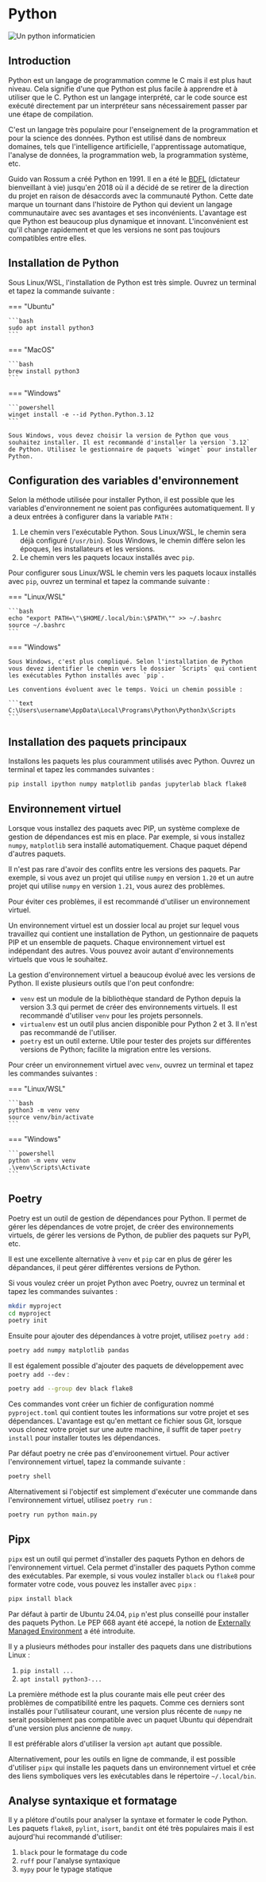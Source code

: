 # Python

![Un python informaticien](/assets/images/python.png)

## Introduction

Python est un langage de programmation comme le C mais il est plus haut niveau. Cela signifie d'une que Python est plus facile à apprendre et à utiliser que le C. Python est un langage interprété, car le code source est exécuté directement par un interpréteur sans nécessairement passer par une étape de compilation.

C'est un langage très populaire pour l'enseignement de la programmation et pour la science des données. Python est utilisé dans de nombreux domaines, tels que l'intelligence artificielle, l'apprentissage automatique, l'analyse de données, la programmation web, la programmation système, etc.

Guido van Rossum a créé Python en 1991. Il en a été le [BDFL](https://fr.wikipedia.org/wiki/Benevolent_dictator_for_life) (dictateur bienveillant à vie) jusqu'en 2018 où il a décidé de se retirer de la direction du projet en raison de désaccords avec la communauté Python. Cette date marque un tournant dans l'histoire de Python qui devient un langage communautaire avec ses avantages et ses inconvénients. L'avantage est que Python est beaucoup plus dynamique et innovant. L'inconvénient est qu'il change rapidement et que les versions ne sont pas toujours compatibles entre elles.

## Installation de Python

Sous Linux/WSL, l'installation de Python est très simple. Ouvrez un terminal et tapez la commande suivante :

=== "Ubuntu"

    ```bash
    sudo apt install python3
    ```

=== "MacOS"

    ```bash
    brew install python3
    ```

=== "Windows"

    ```powershell
    winget install -e --id Python.Python.3.12
    ```

    Sous Windows, vous devez choisir la version de Python que vous souhaitez installer. Il est recommandé d'installer la version `3.12` de Python. Utilisez le gestionnaire de paquets `winget` pour installer Python.

## Configuration des variables d'environnement

Selon la méthode utilisée pour installer Python, il est possible que les variables d'environnement ne soient pas configurées automatiquement. Il y a deux entrées à configurer dans la variable `PATH` :

1. Le chemin vers l'exécutable Python. Sous Linux/WSL, le chemin sera déjà configuré (`/usr/bin`). Sous Windows, le chemin diffère selon les époques, les installateurs et les versions.
2. Le chemin vers les paquets locaux installés avec `pip`.

Pour configurer sous Linux/WSL le chemin vers les paquets locaux installés avec `pip`, ouvrez un terminal et tapez la commande suivante :

=== "Linux/WSL"

    ```bash
    echo "export PATH=\"\$HOME/.local/bin:\$PATH\"" >> ~/.bashrc
    source ~/.bashrc
    ```

=== "Windows"

    Sous Windows, c'est plus compliqué. Selon l'installation de Python vous devez identifier le chemin vers le dossier `Scripts` qui contient les exécutables Python installés avec `pip`.

    Les conventions évoluent avec le temps. Voici un chemin possible :

    ```text
    C:\Users\username\AppData\Local\Programs\Python\Python3x\Scripts
    ```

## Installation des paquets principaux

Installons les paquets les plus couramment utilisés avec Python. Ouvrez un terminal et tapez les commandes suivantes :

```bash
pip install ipython numpy matplotlib pandas jupyterlab black flake8
```

## Environnement virtuel

Lorsque vous installez des paquets avec PIP, un système complexe de gestion de dépendances est mis en place. Par exemple, si vous installez `numpy`, `matplotlib` sera installé automatiquement. Chaque paquet dépend d'autres paquets.

Il n'est pas rare d'avoir des conflits entre les versions des paquets. Par exemple, si vous avez un projet qui utilise `numpy` en version `1.20` et un autre projet qui utilise `numpy` en version `1.21`, vous aurez des problèmes.

Pour éviter ces problèmes, il est recommandé d'utiliser un environnement virtuel.

Un environnement virtuel est un dossier local au projet sur lequel vous travaillez qui contient une installation de Python, un gestionnaire de paquets PIP et un ensemble de paquets. Chaque environnement virtuel est indépendant des autres. Vous pouvez avoir autant d'environnements virtuels que vous le souhaitez.

La gestion d'environnement virtuel a beaucoup évolué avec les versions de Python. Il existe plusieurs outils que l'on peut confondre:

- `venv` est un module de la bibliothèque standard de Python depuis la version 3.3 qui permet de créer des environnements virtuels. Il est recommandé d'utiliser `venv` pour les projets personnels.
- `virtualenv` est un outil plus ancien disponible pour Python 2 et 3. Il n'est pas recommandé de l'utiliser.
- `poetry` est un outil externe. Utile pour tester des projets sur différentes versions de Python; facilite la migration entre les versions.

Pour créer un environnement virtuel avec `venv`, ouvrez un terminal et tapez les commandes suivantes :

=== "Linux/WSL"

    ```bash
    python3 -m venv venv
    source venv/bin/activate
    ```

=== "Windows"

    ```powershell
    python -m venv venv
    .\venv\Scripts\Activate
    ```

## Poetry

Poetry est un outil de gestion de dépendances pour Python. Il permet de gérer les dépendances de votre projet, de créer des environnements virtuels, de gérer les versions de Python, de publier des paquets sur PyPI, etc.

Il est une excellente alternative à `venv` et `pip` car en plus de gérer les dépandances, il peut gérer différentes versions de Python.

Si vous voulez créer un projet Python avec Poetry, ouvrez un terminal et tapez les commandes suivantes :

```bash
mkdir myproject
cd myproject
poetry init
```

Ensuite pour ajouter des dépendances à votre projet, utilisez `poetry add` :

```bash
poetry add numpy matplotlib pandas
```

Il est également possible d'ajouter des paquets de développement avec `poetry add --dev` :

```bash
poetry add --group dev black flake8
```

Ces commandes vont créer un fichier de configuration nommé `pyproject.toml` qui contient toutes les informations sur votre projet et ses dépendances. L'avantage est qu'en mettant ce fichier sous Git, lorsque vous clonez votre projet sur une autre machine, il suffit de taper `poetry install` pour installer toutes les dépendances.

Par défaut poetry ne crée pas d'enviroonement virtuel. Pour activer l'environnement virtuel, tapez la commande suivante :

```bash
poetry shell
```

Alternativement si l'objectif est simplement d'exécuter une commande dans l'environnement virtuel, utilisez `poetry run` :

```bash
poetry run python main.py
```

## Pipx

`pipx` est un outil qui permet d'installer des paquets Python en dehors de l'environnement virtuel. Cela permet d'installer des paquets Python comme des exécutables. Par exemple, si vous voulez installer `black` ou `flake8` pour formater votre code, vous pouvez les installer avec `pipx` :

```bash
pipx install black
```

Par défaut à partir de Ubuntu 24.04, `pip` n'est plus conseillé pour installer des paquets Python. Le PEP 668 ayant été accepé, la notion de [Externally Managed Environment](https://packaging.python.org/en/latest/specifications/externally-managed-environments/#externally-managed-environments) a été introduite.

Il y a plusieurs méthodes pour installer des paquets dans une distributions Linux :

1. `pip install ...`
2. `apt install python3-...`

La première méthode est la plus courante mais elle peut créer des problèmes de compatibilité entre les paquets. Comme ces derniers sont installés pour l'utilisateur courant, une version plus récente de `numpy` ne serait possiblement pas compatible avec un paquet Ubuntu qui dépendrait d'une version plus ancienne de `numpy`.

Il est préférable alors d'utiliser la version `apt` autant que possible.

Alternativement, pour les outils en ligne de commande, il est possible d'utiliser `pipx` qui installe les paquets dans un environnement virtuel et crée des liens symboliques vers les exécutables dans le répertoire `~/.local/bin`.

## Analyse syntaxique et formatage

Il y a plétore d'outils pour analyser la syntaxe et formater le code Python. Les paquets `flake8`, `pylint`, `isort`, `bandit` ont été très populaires mais il est aujourd'hui recommandé d'utiliser:

1. `black` pour le formatage du code
2. `ruff` pour l'analyse syntaxique
3. `mypy` pour le typage statique